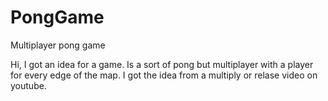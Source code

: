 # PongGame
Multiplayer pong game

Hi, I got an idea for a game. Is a sort of pong but multiplayer with a player for every edge of the map.
I got the idea from a multiply or relase video on youtube.

